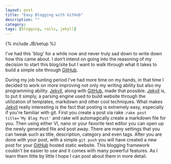```yaml
---
layout: post
title: "Easy Blogging with GitHub"
description: ""
category: 
tags: [blogging, rails, jekyll]
---
```

{% include JB/setup %}

I've had this 'blog' for a while now and never truly sad down to write down how this came about. I don't intend on going into the reasoning of my decision to start this blog/site but I want to walk through what it takes to build a simple site through [GitHub](pages.github.com). 

During my job hunting period I've had more time on my hands, in that time I decided to work on more improving not only my writing ability but also my programming ability. [Jekyll](http://jekyllrb.com/), along with [GitHub](pages.github.com), made that possible. [Jekyll](http://jekyllrb.com/) is, to put it simply, a parsing engine used to build website through the utilization of templates, markdown and other cool techniques. What makes [Jekyll](http://jekyllrb.com/) really interesting is the fact that posting is extremely easy, especially if you're familiar with git. First you create a post via rake :`rake post title='My Blog Post'` and rake will automagically create a markdown file for you. Then using either VI, nano or your favorite text editor you can open up the newly generated file and post away. There are many settings that you can tweak such as title, description, category and even tags. After you are done with your post, with a simple `git push` you will have created a new post for your [GitHub](pages.github.com) hosted static website. This blogging framework couldn't be easier to use and it comes with many powerful features. As I learn them little by little I hope I can post about them in more detail.